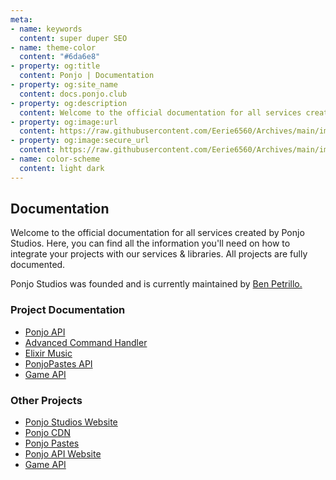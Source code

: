 ```yaml
---
meta:
- name: keywords
  content: super duper SEO
- name: theme-color
  content: "#6da6e8"
- property: og:title
  content: Ponjo | Documentation
- property: og:site_name
  content: docs.ponjo.club
- property: og:description
  content: Welcome to the official documentation for all services created by the Ponjo Team. Here, you can find all the information you'll need on how to integrate your projects with our services & libraries.
- property: og:image:url
  content: https://raw.githubusercontent.com/Eerie6560/Archives/main/images/icons/Ponjo.png
- property: og:image:secure_url
  content: https://raw.githubusercontent.com/Eerie6560/Archives/main/images/icons/Ponjo.png
- name: color-scheme
  content: light dark
---
```


## Documentation

Welcome to the official documentation for all services created by Ponjo Studios. Here, you can find all the information 
you'll need on how to integrate your projects with our services & libraries. All projects are fully documented.

Ponjo Studios was founded and is currently maintained by [Ben Petrillo.](https://benpetrillo.dev)

### Project Documentation

- [Ponjo API](/ponjo-api/Guide.md)
- [Advanced Command Handler](/ach/Setup.md)
- [Elixir Music](/elixir/ElixirMusic.md)
- [PonjoPastes API](/pastes/PonjoPastes.md)
- [Game API](/gameapi/GameAPI.md)

### Other Projects
- [Ponjo Studios Website](https://ponjo.club)
- [Ponjo CDN](https://cdn.ponjo.club)
- [Ponjo Pastes](https://pastes.ponjo.club)
- [Ponjo API Website](https://app.ponjo.club)
- [Game API](https://gameapi.benpetrillo.dev)